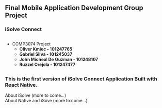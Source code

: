 ## **Final Mobile Application Development Group Project**
### iSolve Connect <br />

##
- COMP3074 Project
    - **Oliver Kmiec - 101247765**
    - **Gabriel Silva - 101245037**
    - **John Micheal De Guzman - 101248107**
    - **Ruzzel Orejola - 101247477**
##

### This is the first version of iSolve Connect Application Built with React Native.
About iSolve (more to come...) <br />
About Native and iSove (more to come...) <br />
